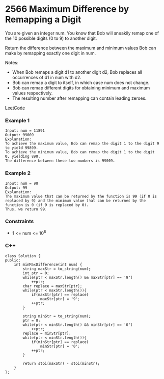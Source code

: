 # 2566 Maximum Difference by Remapping a Digit

You are given an integer num. You know that Bob will sneakily remap one of the 10 possible digits (0 to 9) to another digit.

Return the difference between the maximum and minimum values Bob can make by remapping exactly one digit in num.

Notes:

* When Bob remaps a digit d1 to another digit d2, Bob replaces all occurrences of d1 in num with d2.
* Bob can remap a digit to itself, in which case num does not change.
* Bob can remap different digits for obtaining minimum and maximum values respectively.
* The resulting number after remapping can contain leading zeroes.
 

[LeetCode](https://leetcode.cn/problems/maximum-difference-by-remapping-a-digit/)

### Example 1

```
Input: num = 11891
Output: 99009
Explanation: 
To achieve the maximum value, Bob can remap the digit 1 to the digit 9 to yield 99899.
To achieve the minimum value, Bob can remap the digit 1 to the digit 0, yielding 890.
The difference between these two numbers is 99009.
```

### Example 2

```
Input: num = 90
Output: 99
Explanation:
The maximum value that can be returned by the function is 99 (if 0 is replaced by 9) and the minimum value that can be returned by the function is 0 (if 9 is replaced by 0).
Thus, we return 99.
```

### Constraints

* 1 <= num <= 10<sup>8</sup>


### C++ 

```
class Solution {
public:
    int minMaxDifference(int num) {
        string maxStr = to_string(num);
        int ptr = 0;
        while(ptr < maxStr.length() && maxStr[ptr] == '9')
            ++ptr;
        char replace = maxStr[ptr];
        while(ptr < maxStr.length()){
            if(maxStr[ptr] == replace)
                maxStr[ptr] = '9';
            ++ptr;
        }

        string minStr = to_string(num);
        ptr = 0;
        while(ptr < minStr.length() && minStr[ptr] == '0')
            ++ptr;
        replace = minStr[ptr];
        while(ptr < minStr.length()){
            if(minStr[ptr] == replace)
                minStr[ptr] = '0';
            ++ptr;
        }
        
        return stoi(maxStr) - stoi(minStr);
    }
};
```